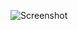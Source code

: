 ![Screenshot](https://raw.githubusercontent.com/Cryakl/Ultimate-RAT-Collection/refs/heads/main/Latinus/Latinus%201.2/Screenshot.png)
